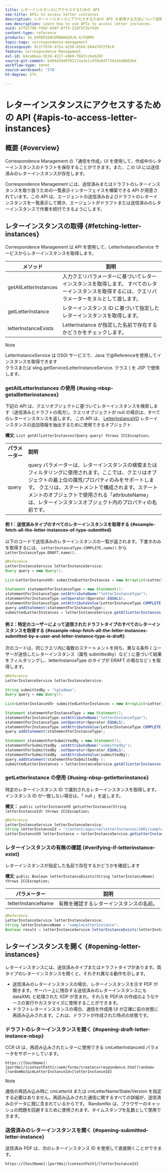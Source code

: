 ```yaml
---
title: レターインスタンスにアクセスするための API
seo-title: APIs to access letter instances
description: レターインスタンスにアクセスするための API を使用する方法について説明します。
seo-description: Learn how to use APIs to access letter instances.
uuid: e7fb7798-f49d-458f-87f5-22df5f3e7d10
content-type: reference
products: SG_EXPERIENCEMANAGER/6.4/FORMS
topic-tags: correspondence-management
discoiquuid: 9c27f976-972a-4250-b56d-b84a7d72f8c8
feature: Correspondence Management
exl-id: 64ca6baa-5534-4227-a969-fb67cc6eb207
source-git-commit: bd94d3949f0117aa3e1c9f0e84f7293a5d6b03b4
workflow-type: tm+mt
source-wordcount: '578'
ht-degree: 57%

---
```


# レターインスタンスにアクセスするための API {#apis-to-access-letter-instances}

## 概要 {#overview}

Correspondence Management の「通信を作成」UI を使用して、作成中のレターインスタンスのドラフトを保存することができます。また、この UI には送信済みのレターインスタンスが存在します。

Correspondence Management には、送信済みまたはドラフトのレターインスタンスを取り扱うための一覧表示インターフェイスを構築できる API が用意されています。この API は、エージェントの送信済みおよびドラフトのレターインスタンスを一覧表示して開き、エージェントがドラフトまたは送信済みのレターインスタンスで作業を続行できるようにします。

## レターインスタンスの取得 {#fetching-letter-instances}

Correspondence Management は API を使用して、LetterInstanceService サービスからレターインスタンスを取得します。

| メソッド | 説明 |
|--- |--- |
| getAllLetterInstances | 入力クエリパラメーターに基づいてレターインスタンスを取得します。 すべてのレターインスタンスを取得するには、クエリパラメーターをヌルとして渡します。 |
| getLetterInstance | レターインスタンス ID に基づいて指定したレターインスタンスを取得します。 |
| letterInstanceExists | LetterInstance が指定した名前で存在するかどうかをチェックします。 |

>[!NOTE]
>
>LetterInstanceService は OSGI サービスで、Java で@Referenceを使用してインスタンスを取得できます\
>クラスまたは sling.getService(LetterInstanceService. クラス ) を JSP で使用します。

### getAllLetterInstances の使用 {#using-nbsp-getallletterinstances}

下記の API は、クエリオブジェクトに基づいてレターインスタンスを検索します（送信済みとドラフトの両方）。クエリオブジェクトが null の場合は、すべてのレターインスタンスを返します。 この API は、 [LetterInstanceVO](https://helpx.adobe.com/experience-manager/6-2/forms/javadocs/com/adobe/icc/dbforms/obj/LetterInstanceVO.html) レターインスタンスの追加情報を抽出するために使用できるオブジェクト

**構文**: `List getAllLetterInstances(Query query) throws ICCException;`

<table> 
 <tbody> 
  <tr> 
   <td><strong>パラメーター</strong></td> 
   <td><strong>説明</strong></td> 
  </tr> 
  <tr> 
   <td>query</td> 
   <td>query パラメーターは、レターインスタンスの検索またはフィルタリングに使用されます。ここでは、クエリはオブジェクトの最上位の属性/プロパティのみをサポートします。 クエリは、ステートメントで構成されます。ステートメントのオブジェクトで使用される「attributeName」は、レターインスタンスオブジェクト内のプロパティの名前です。<br /> </td> 
  </tr> 
 </tbody> 
</table>

#### 例 1：送信済みタイプのすべてのレターインスタンスを取得する {#example-fetch-all-the-letter-instances-of-type-submitted}

以下のコードで送信済みのレターインスタンスの一覧が返されます。下書きのみを取得するには、 `LetterInstanceType.COMPLETE.name()` から `LetterInstanceType.DRAFT.name().`

```java
@Reference
LetterInstanceService letterInstanceService;
Query query = new Query();
 
List<LetterInstanceVO> submittedLetterInstances = new ArrayList<LetterInstanceVO>();
 
Statement statementForInstanceType = new Statement();
statementForInstanceType.setAttributeName("letterInstanceType");
statementForInstanceType.setOperator(Operator.EQUALS);
statementForInstanceType.setAttributeValue(LetterInstanceType.COMPLETE.name());
query.addStatement(statementForInstanceType);
submittedLetterInstances = letterInstanceService.getAllLetterInstances(query);
```

#### 例 2：特定のユーザーによって送信されたドラフトタイプのすべてのレターインスタンスを取得する {#example-nbsp-fetch-all-the-letter-instances-submitted-by-a-user-and-letter-instance-type-is-draft}

次のコードは、同じクエリ内に複数のステートメントを持ち、異なる条件 ( ユーザーが送信したレターインスタンス（属性 submittedby）など ) に基づいて結果をフィルタリングし、letterInstanceType のタイプが DRAFT の場合など ) を取得します。

```java
@Reference
LetterInstanceService letterInstanceService;
 
String submittedBy = "tglodman";
Query query = new Query();
 
List<LetterInstanceVO> submittedLetterInstances = new ArrayList<LetterInstanceVO>();
 
Statement statementForInstanceType = new Statement();
statementForInstanceType.setAttributeName("letterInstanceType");
statementForInstanceType.setOperator(Operator.EQUALS);
statementForInstanceType.setAttributeValue(LetterInstanceType.COMPLETE.name());
query.addStatement(statementForInstanceType);
 
Statement statementForSubmittedBy = new Statement();
statementForSubmittedBy .setAttributeName("submittedby");
statementForSubmittedBy .setOperator(Operator.EQUALS);
statementForSubmittedBy .setAttributeValue(submittedBy);
query.addStatement(statementForSubmittedBy );
submittedLetterInstances = letterInstanceService.getAllLetterInstances(query);
```

### getLetterInstance の使用 {#using-nbsp-getletterinstance}

特定のレターインスタンス ID で識別されるレターインスタンスを取得します。インスタンス ID が一致しない場合は、「 null 」を返します。

**構文：** `public LetterInstanceVO getLetterInstance(String letterInstanceId) throws ICCException;`

```java
@Reference
LetterInstanceService letterInstanceService;
String letterInstanceId = "/content/apps/cm/letterInstances/1001/sampleLetterInstance";
LetterInstanceVO letterInstance = letterInstanceService.getLetterInstance(letterInstanceId );
```

### レターインスタンスの有無の確認 {#verifying-if-letterinstance-exist}

レターインスタンスが指定した名前で存在するかどうかを確認します

**構文**: `public Boolean letterInstanceExists(String letterInstanceName) throws ICCException;`

| **パラメーター** | **説明** |
|---|---|
| letterInstanceName | 有無を確認するレターインスタンスの名前。 |

```java
@Reference
LetterInstanceService letterInstanceService;
String letterInstanceName = "sampleLetterInstance";
Boolean result = letterInstanceService.letterInstanceExists(letterInstanceName );
```

## レターインスタンスを開く {#opening-letter-instances}

レターインスタンスには、送信済みタイプまたはドラフトタイプがあります。両タイプのレターインスタンスを開くと、それぞれ異なる動作を示します。

* 送信済みのレターインスタンスの場合、レターインスタンスを示す PDF が開きます。サーバー上に残存する送信済みのレターインスタンスにも dataXML と処理された XDP が含まれ、それらを PDF/A の作成のようなケースの実行やカスタマイズに使用することができます。
* ドラフトレターインスタンスの場合、通信を作成用 UI が正確に前の状態に再読み込みされます。これは、ドラフトが作成された時点の状態です。

### ドラフトのレターインスタンスを開く {#opening-draft-letter-instance-nbsp}

CCR UI  は、再読み込みされたレターに使用できる cmLetterInstanceId パラメータをサポートしています。

`https://[hostName]:[portNo]/[contextPath]//aem/forms/createcorrespondence.html?random=[randomNo]&cmLetterInstanceId=[letterInstanceId]`

>[!NOTE]
>
>通信の再読み込み時に cmLetterId または cmLetterName/State/Version を指定する必要はありません。再読み込みされた通信に関するすべての詳細が、送信済みのデータに既に含まれているからです。 RandomNo は、ブラウザーのキャッシュの問題を回避するために使用されます。タイムスタンプを乱数として使用できます。

### 送信済みのレターインスタンスを開く {#opening-submitted-letter-instance}

送信済み PDF は、次のレターインスタンス ID を使用して直接開くことができます。

`https://[hostName]:[portNo]/[contextPath]/[letterInstanceId]`
